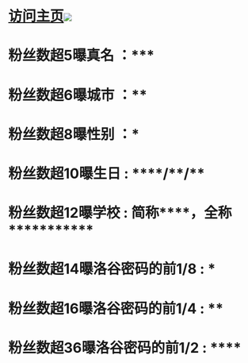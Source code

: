 # [访问主页![](https://www.google.com/s2/favicons?sz=64&domain=luogu.com.cn)](https://www.luogu.com.cn/user/685826)

# 粉丝数超5曝真名 ：\*\*\*

# 粉丝数超6曝城市 ：\*\*

# 粉丝数超8曝性别 ：\*

# 粉丝数超10曝生日  : \*\*\*\*/\*\*/\*\*

# 粉丝数超12曝学校  : 简称\*\*\*\*，全称\*\*\*\*\*\*\*\*\*\*\*

# 粉丝数超14曝洛谷密码的前1/8  : \*

# 粉丝数超16曝洛谷密码的前1/4  : \*\*

# 粉丝数超36曝洛谷密码的前1/2  : \*\*\*\*
